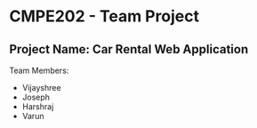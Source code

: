 # CMPE202 - Team Project

## Project Name: **Car Rental Web Application**

Team Members: 

- Vijayshree
- Joseph
- Harshraj
- Varun